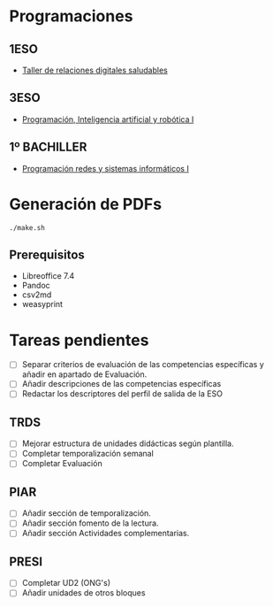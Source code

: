 # Programaciones

## 1ESO
* [Taller de relaciones digitales saludables](./TRDS)

## 3ESO
* [Programación, Inteligencia artificial y robótica I](./PIAR-I)

## 1º BACHILLER
* [Programación redes y sistemas informáticos I](./PRESI-I)

# Generación de PDFs

```
./make.sh
```

## Prerequisitos

* Libreoffice 7.4
* Pandoc
* csv2md
* weasyprint

# Tareas pendientes 

- [ ] Separar criterios de evaluación de las competencias específicas y añadir en apartado de Evaluación.
- [ ] Añadir descripciones de las competencias específicas
- [ ] Redactar los descriptores del perfil de salida de la ESO

## TRDS

- [ ] Mejorar estructura de unidades didácticas según plantilla.
- [ ] Completar temporalización semanal
- [ ] Completar Evaluación

## PIAR

- [ ] Añadir sección de temporalización.
- [ ] Añadir sección fomento de la lectura.
- [ ] Añadir sección Actividades complementarias.

## PRESI

- [ ] Completar UD2 (ONG's)
- [ ] Añadir unidades de otros bloques
